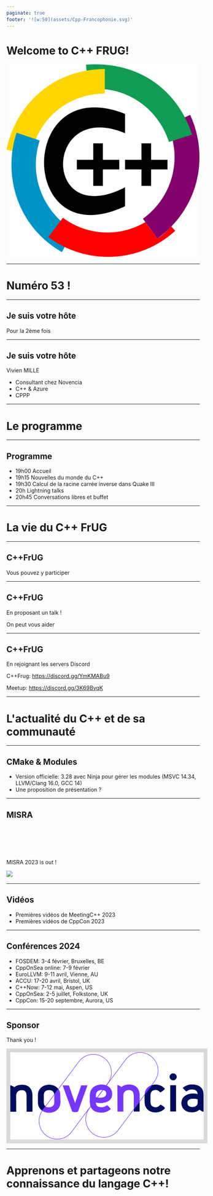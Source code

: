```yaml
---
paginate: true
footer: '![w:50](assets/Cpp-Francophonie.svg)'
---
```


# Welcome to C++ FRUG!

![CPPFRUG Logo](assets/Cpp-Francophonie.svg)

<!-- _footer: "" -->

---

# Numéro 53 !

---

## Je suis votre hôte

Pour la 2ème fois

---

## Je suis votre hôte

Vivien MILLE

- Consultant chez Novencia
- C++ & Azure
- CPPP

---

# Le programme

---

## Programme

- 19h00 Accueil
- 19h15 Nouvelles du monde du C++
- 19h30 Calcul de la racine carrée inverse dans Quake III
- 20h Lightning talks
- 20h45 Conversations libres et buffet

---

# La vie du C++ FrUG

---

## C++FrUG

Vous pouvez y participer

---

## C++FrUG

En proposant un talk !

On peut vous aider

---

## C++FrUG

En rejoignant les servers Discord

C++Frug: https://discord.gg/YmKMABu9

Meetup: https://discord.gg/3K69BvqK

---

# L'actualité du C++ et de sa communauté

---
## CMake & Modules

* Version officielle: 3.28 avec Ninja pour gérer les modules (MSVC 14.34, LLVM/Clang 16.0, GCC 14)
* Une proposition de présentation ?

---
## MISRA

<div class="container">
<div class="col">

<br/>
<br/>
<br/>
<br/>
<br/>
MISRA 2023 is out !

</div>
<div class="col">

![](assets/firework.gif)

</div>
</div>

---
## Vidéos

* Premières vidéos de MeetingC++ 2023
* Premières vidéos de CppCon 2023

---
## Conférences 2024

- FOSDEM: 3-4 février, Bruxelles, BE
- CppOnSea online: 7-9 février
- EuroLLVM: 9-11 avril, Vienne, AU
- ACCU: 17-20 avril, Bristol, UK
- C++Now: 7-12 mai, Aspen, US
- CppOnSea: 2-5 juillet, Folkstone, UK
- CppCon: 15-20 septembre, Aurora, US

---

## Sponsor

<style scoped>
img[alt~='center'] {
    display: block;
    margin-left: auto;
    margin-right: auto;
    background-color: #dadada;
    border-color: #dadada;
    border-width: 10px;
    border-style: solid;
}
</style>
Thank you !

![center w:500 Novencia Logo](assets/novencia-logo.svg)

---

# Apprenons et partageons notre connaissance du langage C++!
